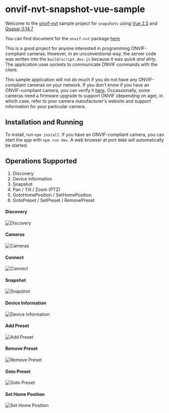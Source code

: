 # onvif-nvt-snapshot-vue-sample

Welcome to the [onvif-nvt](https://github.com/hawkeye64/onvif-nvt) sample project for `snapshots` using [Vue 2.5](https://vuejs.org/) and [Quasar 0.14.7](http://quasar-framework.org/)

You can find document for the `onvif-nvt` package [here](https://hawkeye64.github.io/onvif-nvt/)

This is a good project for anyone interested in programming ONVIF-compliant cameras. However, in an unconventional way, the server code was written into the `build/script.dev.js` because it was *quick and dirty*. The application uses sockets to communicate ONVIF commands with the client.

This sample application will not do much if you do not have any ONVIF-compliant cameras on your network. If you don't know if you have an ONVIF-compliant camera, you can verify it [here](https://www.onvif.org/conformant-products/). Occassionally, some cameras need a firmware upgrade to support ONVIF (depending on age), in which case, refer to your camera manufacturer's website and support information for your particular camera.

## Installation and Running
To install, run `npm install`.
If you have an ONVIF-compliant camera, you can start the app with `npm run dev`. A web browser at port `8080` will automatically be started.

## Operations Supported
1. Discovery
2. Device Information
3. Snapshot
4. Pan / Tilt / Zoom (PTZ)
5. GotoHomePosition / SetHomePosition
6. GotoPreset / SetPreset / RemovePreset

#### Discovery
![Discovery](https://github.com/hawkeye64/onvif-nvt-snapshot-vue-sample/raw/master/images/1.png "Discovery")

#### Cameras
![Cameras](https://github.com/hawkeye64/onvif-nvt-snapshot-vue-sample/raw/master/images/2.png "Cameras")

#### Connect
![Connect](https://github.com/hawkeye64/onvif-nvt-snapshot-vue-sample/raw/master/images/3.png "Connect")

#### Snapshot
![Snapshot](https://github.com/hawkeye64/onvif-nvt-snapshot-vue-sample/raw/master/images/4.png "Snapshot")

#### Device Information
![Device Information](https://github.com/hawkeye64/onvif-nvt-snapshot-vue-sample/raw/master/images/5.png "Device Information")

#### Add Preset
![Add Preset](https://github.com/hawkeye64/onvif-nvt-snapshot-vue-sample/raw/master/images/6.png "Add Preset")

#### Remove Preset
![Remove Preset](https://github.com/hawkeye64/onvif-nvt-snapshot-vue-sample/raw/master/images/7.png "Remove Preset")

#### Goto Preset
![Goto Preset](https://github.com/hawkeye64/onvif-nvt-snapshot-vue-sample/raw/master/images/8.png "Goto Preset")

#### Set Home Position
![Set Home Position](https://github.com/hawkeye64/onvif-nvt-snapshot-vue-sample/raw/master/images/8.png "Goto Set Home Position")

